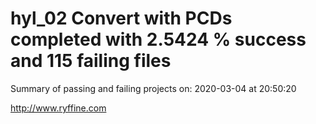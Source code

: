 # hyl_02 Convert with PCDs completed with 2.5424 % success and 115 failing files

Summary of passing and failing projects on: 2020-03-04 at 20:50:20

http://www.ryffine.com
